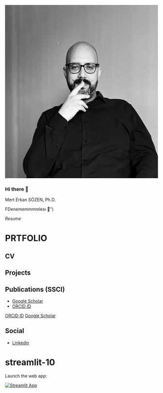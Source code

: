 <img src="foto.png" width="567" height="569" />


### Hi there 👋

Mert Erkan SÖZEN, Ph.D.

FDenememmmmlesı  :balloon:")


_Resume_

<!--
![Screenshot](IMG_0486.jpeg)
-->



# PRTFOLIO
## CV
## Projects
## Publications (SSCI)
   * [Google Scholar]
   * [ORCID ID]

[ORCID ID]  [Google Scholar]



## Social
  * [Linkedin]


[Google Scholar]: <https://scholar.google.com.tr/citations?user=TAmp1S4AAAAJ&hl=tr&oi=ao>
[Linkedin]: <https://www.linkedin.com/in/merterkansozen>
[ORCID ID]: <https://orcid.org/0000-0002-7965-6461>



# streamlit-10

Launch the web app:

[![Streamlit App](https://static.streamlit.io/badges/streamlit_badge_black_white.svg)](https://share.streamlit.io/vncouver/vncouver/main/sp500-app.py)




<!--
**vncouver/vncouver** is a ✨ _special_ ✨ repository because its `README.md` (this file) appears on your GitHub profile.

Here are some ideas to get you started:

- 🔭 I’m currently working on ...
- 🌱 I’m currently learning ...
- 👯 I’m looking to collaborate on ...
- 🤔 I’m looking for help with ...
- 💬 Ask me about ...
- 📫 How to reach me: ...
- 😄 Pronouns: ...
- ⚡ Fun fact: ...
-->


